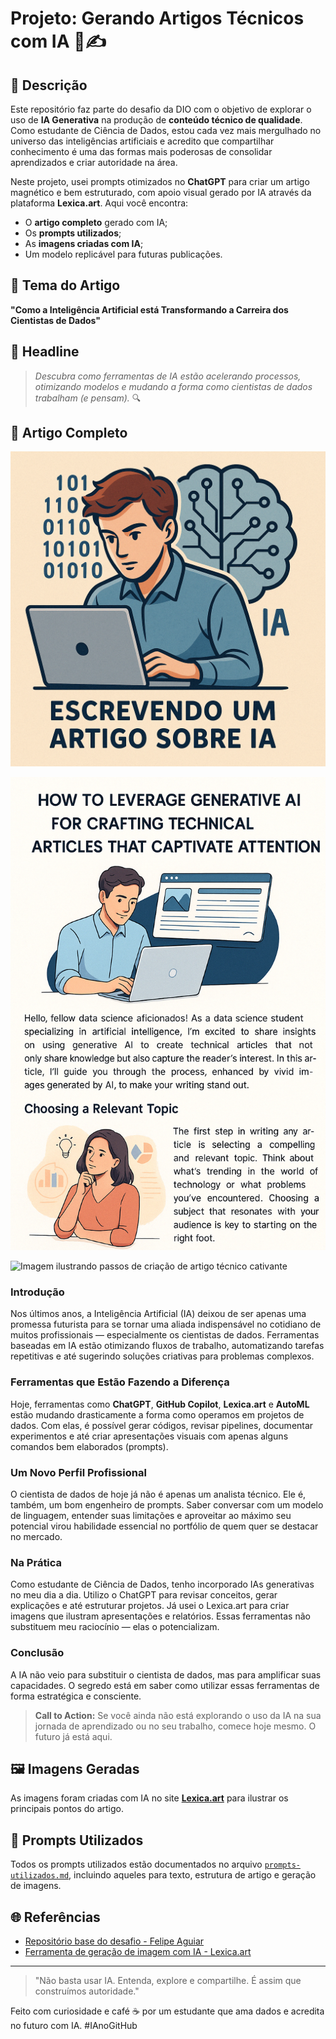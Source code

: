 # Projeto: Gerando Artigos Técnicos com IA 🧠✍️

## 📒 Descrição
Este repositório faz parte do desafio da DIO com o objetivo de explorar o uso de **IA Generativa** na produção de **conteúdo técnico de qualidade**. Como estudante de Ciência de Dados, estou cada vez mais mergulhado no universo das inteligências artificiais e acredito que compartilhar conhecimento é uma das formas mais poderosas de consolidar aprendizados e criar autoridade na área.

Neste projeto, usei prompts otimizados no **ChatGPT** para criar um artigo magnético e bem estruturado, com apoio visual gerado por IA através da plataforma **Lexica.art**. Aqui você encontra:
- O **artigo completo** gerado com IA;
- Os **prompts utilizados**;
- As **imagens criadas com IA**;
- Um modelo replicável para futuras publicações.

## 🧠 Tema do Artigo
**"Como a Inteligência Artificial está Transformando a Carreira dos Cientistas de Dados"**

## 📰 Headline
> *Descubra como ferramentas de IA estão acelerando processos, otimizando modelos e mudando a forma como cientistas de dados trabalham (e pensam).* 🔍

## 📄 Artigo Completo

![Imagem de capa do artigo gerada por IA](./imagens/A_flat-style_digital_illustration_depicts_a_young_.png)

![Imagem complementar com introdução e seção "Choosing a Relevant Topic"](./imagens/A_digital_article_displays_an_image_and_text_discu.png)

![Imagem ilustrando passos de criação de artigo técnico cativante](./imagens/A_document_titled_"Recriando_um_Artigo_Técnico_Cat.png)

### Introdução
Nos últimos anos, a Inteligência Artificial (IA) deixou de ser apenas uma promessa futurista para se tornar uma aliada indispensável no cotidiano de muitos profissionais — especialmente os cientistas de dados. Ferramentas baseadas em IA estão otimizando fluxos de trabalho, automatizando tarefas repetitivas e até sugerindo soluções criativas para problemas complexos.

### Ferramentas que Estão Fazendo a Diferença
Hoje, ferramentas como **ChatGPT**, **GitHub Copilot**, **Lexica.art** e **AutoML** estão mudando drasticamente a forma como operamos em projetos de dados. Com elas, é possível gerar códigos, revisar pipelines, documentar experimentos e até criar apresentações visuais com apenas alguns comandos bem elaborados (prompts).

### Um Novo Perfil Profissional
O cientista de dados de hoje já não é apenas um analista técnico. Ele é, também, um bom engenheiro de prompts. Saber conversar com um modelo de linguagem, entender suas limitações e aproveitar ao máximo seu potencial virou habilidade essencial no portfólio de quem quer se destacar no mercado.

### Na Prática
Como estudante de Ciência de Dados, tenho incorporado IAs generativas no meu dia a dia. Utilizo o ChatGPT para revisar conceitos, gerar explicações e até estruturar projetos. Já usei o Lexica.art para criar imagens que ilustram apresentações e relatórios. Essas ferramentas não substituem meu raciocínio — elas o potencializam.

### Conclusão
A IA não veio para substituir o cientista de dados, mas para amplificar suas capacidades. O segredo está em saber como utilizar essas ferramentas de forma estratégica e consciente.

> **Call to Action:** Se você ainda não está explorando o uso da IA na sua jornada de aprendizado ou no seu trabalho, comece hoje mesmo. O futuro já está aqui.

## 🖼️ Imagens Geradas
As imagens foram criadas com IA no site **[Lexica.art](https://lexica.art)** para ilustrar os principais pontos do artigo.

## 💬 Prompts Utilizados
Todos os prompts utilizados estão documentados no arquivo [`prompts-utilizados.md`](./prompts-utilizados.md), incluindo aqueles para texto, estrutura de artigo e geração de imagens.


## 🌐 Referências
- [Repositório base do desafio - Felipe Aguiar](https://github.com/felipeAguiarCode/prompts-for-article-generate-by-ia)
- [Ferramenta de geração de imagem com IA - Lexica.art](https://lexica.art)

---

> "Não basta usar IA. Entenda, explore e compartilhe. É assim que construímos autoridade."

Feito com curiosidade e café ☕ por um estudante que ama dados e acredita no futuro com IA. #IAnoGitHub
